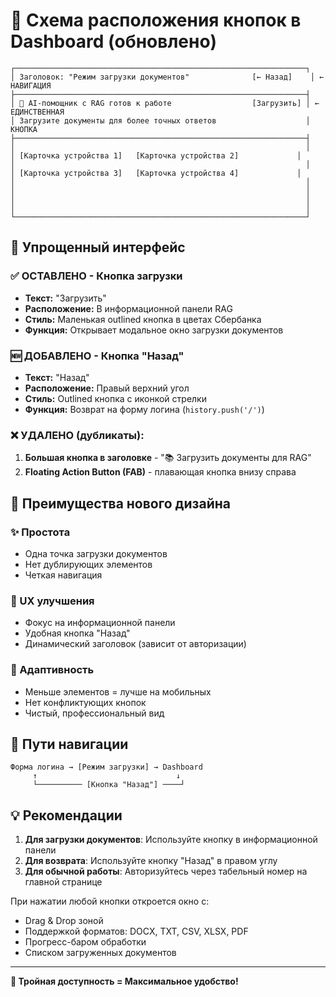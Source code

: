 # 🎨 Схема расположения кнопок в Dashboard (обновлено)

```
┌─────────────────────────────────────────────────────────────────┐
│ Заголовок: "Режим загрузки документов"              [← Назад]    │ ← НАВИГАЦИЯ
├─────────────────────────────────────────────────────────────────┤
│ 🤖 AI-помощник с RAG готов к работе                  [Загрузить] │ ← ЕДИНСТВЕННАЯ
│ Загрузите документы для более точных ответов                    │   КНОПКА
├─────────────────────────────────────────────────────────────────┤
│                                                                 │
│ [Карточка устройства 1]   [Карточка устройства 2]             │
│                                                                 │
│ [Карточка устройства 3]   [Карточка устройства 4]             │
│                                                                 │
│                                                                 │
│                                                                 │
│                                                                 │
└─────────────────────────────────────────────────────────────────┘
```

## 📍 Упрощенный интерфейс

### ✅ ОСТАВЛЕНО - Кнопка загрузки

- **Текст:** "Загрузить"
- **Расположение:** В информационной панели RAG
- **Стиль:** Маленькая outlined кнопка в цветах Сбербанка
- **Функция:** Открывает модальное окно загрузки документов

### 🆕 ДОБАВЛЕНО - Кнопка "Назад"

- **Текст:** "Назад"
- **Расположение:** Правый верхний угол
- **Стиль:** Outlined кнопка с иконкой стрелки
- **Функция:** Возврат на форму логина (`history.push('/')`)

### ❌ УДАЛЕНО (дубликаты):

1. **Большая кнопка в заголовке** - "📚 Загрузить документы для RAG"
2. **Floating Action Button (FAB)** - плавающая кнопка внизу справа

## 🎯 Преимущества нового дизайна

### ✨ Простота

- Одна точка загрузки документов
- Нет дублирующих элементов
- Четкая навигация

### 🎨 UX улучшения

- Фокус на информационной панели
- Удобная кнопка "Назад"
- Динамический заголовок (зависит от авторизации)

### 📱 Адаптивность

- Меньше элементов = лучше на мобильных
- Нет конфликтующих кнопок
- Чистый, профессиональный вид

## 🔄 Пути навигации

```
Форма логина → [Режим загрузки] → Dashboard
     ↑                               ↓
     └────────── [Кнопка "Назад"] ────┘
```

## 💡 Рекомендации

1. **Для загрузки документов**: Используйте кнопку в информационной панели
2. **Для возврата**: Используйте кнопку "Назад" в правом углу
3. **Для обычной работы**: Авторизуйтесь через табельный номер на главной странице

При нажатии любой кнопки откроется окно с:

- Drag & Drop зоной
- Поддержкой форматов: DOCX, TXT, CSV, XLSX, PDF
- Прогресс-баром обработки
- Списком загруженных документов

---

**🎉 Тройная доступность = Максимальное удобство!**
